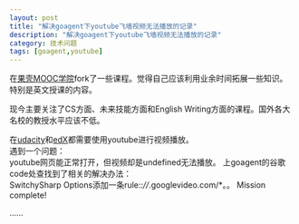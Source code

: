 ```yaml
---
layout: post
title: "解决goagent下youtube飞墙视频无法播放的记录"
description: "解决goagent下youtube飞墙视频无法播放的记录"
category: 技术问题
tags: [goagent,youtube]
---
```


在[果壳MOOC学院](http://mooc.guokr.com/)fork了一些课程。觉得自己应该利用业余时间拓展一些知识。特别是英文授课的内容。

现今主要关注了CS方面、未来技能方面和English Writing方面的课程。国外各大名校的教授水平应该不低。

在[udacity](https://www.udacity.com/)和[edX](https://www.edx.org/)都需要使用youtube进行视频播放。    
遇到一个问题：   
youtube网页能正常打开，但视频却是undefined无法播放。
上goagent的谷歌code处查找到了相关的解决办法：   
SwitchySharp Options添加一条rule:*://*.googlevideo.com/*。。
Mission complete!

……
